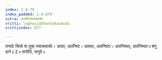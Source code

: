 ```yaml
---
index: 2.4.79
index_padded: 2.4.079
sutra: तनादिभ्यस्तथासोः
vritti: laghusiddhantakaumudi
vrittiindex: 677

---
```

तनादेः सिचो वा लुक् स्यात्तथासोः। अतत, अतनिष्ट। अतथाः, अतनिष्टाः। अतनिष्यत्, अतनिष्यत॥ षणु दाने॥ 2॥ सनोति, सनुते॥